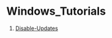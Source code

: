 # Windows_Tutorials
1. [Disable-Updates]




[Disable-Updates]: https://github.com/theaqueen21/Windows_Tutorials/tree/main/Disable%20Updates
